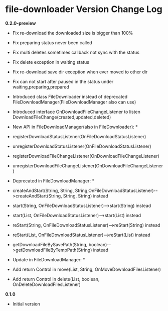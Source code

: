 # file-downloader Version Change Log

**0.2.0-preview**

* Fix re-download the downloaded size is bigger than 100%
* Fix preparing status never been called
* Fix multi deletes sometimes callback not sync with the status
* Fix delete exception in waiting status
* Fix re-download save dir exception when ever moved to other dir
* Fix can not start after paused in the status under waiting,preparing,prepared

* Introduced class FileDownloader instead of deprecated FileDownloadManager(FileDownloadManager also can use)
* Introduced interface OnDownloadFileChangeListener to listen DownloadFileChange(created,updated,deleted)
* New API in FileDownloadManager(also in FileDownloader): *
 * registerDownloadStatusListener(OnFileDownloadStatusListener)
 * unregisterDownloadStatusListener(OnFileDownloadStatusListener)
 * registerDownloadFileChangeListener(OnDownloadFileChangeListener)
 * unregisterDownloadFileChangeListener(OnDownloadFileChangeListener)
* Deprecated in FileDownloadManager: *
 * createAndStart(String, String, String,OnFileDownloadStatusListener)-->createAndStart(String, String, String) instead
 * start(String, OnFileDownloadStatusListener)-->start(String) instead
 * start(List<String>, OnFileDownloadStatusListener)-->start(List<String>) instead
 * reStart(String, OnFileDownloadStatusListener)-->reStart(String) instead
 * reStart(List<String>, OnFileDownloadStatusListener)-->reStart(List<String>) instead
 * getDownloadFileBySavePath(String, boolean)-->getDownloadFileByTempPath(String) instead
* Update in FileDownloadManager: *
 * Add return Control in move(List<String>, String, OnMoveDownloadFilesListener)
 * Add return Control in delete(List<String>, boolean, OnDeleteDownloadFilesListener)

**0.1.0**
* Initial version
